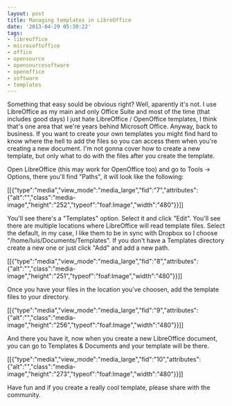 ```yaml
---
layout: post
title: Managing templates in LibreOffice
date: '2013-04-29 05:30:22'
tags:
- libreoffice
- microsoftoffice
- office
- opensource
- opensourcesoftware
- openoffice
- software
- templates
---
```


<p>Something that easy sould be obvious right? Well, aparently it's not. I use LibreOffice as my main and only Office Suite and most of the time (that includes good days) I just hate LibreOffice / OpenOffice templates, I think that's one area that we're years behind Microsoft Office. Anyway, back to business. If you want to create your own templates you might find hard to know where the hell to add the files so you can access them when you're creating a new document. I'm not gonna cover how to create a new template, but only what to do with the files after you create the template.</p><p>Open LibreOffice (this may work for OpenOffice too) and go to Tools -&gt; Options, there you'll find "Paths", it will look like the following:</p><p>[[{"type":"media","view_mode":"media_large","fid":"7","attributes":{"alt":"","class":"media-image","height":"252","typeof":"foaf:Image","width":"480"}}]]</p><p>You'll see there's a "Templates" option. Select it and click "Edit". You'll see there are multiple locations where LibreOffice will read template files. Select the default, in my case, I like them to be in sync with Dropbox so I choose "/home/luis/Documents/Templates". If you don't have a Templates directory create a new one or just click "Add" and add a new path.</p><p>[[{"type":"media","view_mode":"media_large","fid":"8","attributes":{"alt":"","class":"media-image","height":"251","typeof":"foaf:Image","width":"480"}}]]</p><p>Once you have your files in the location you've choosen, add the template files to your directory.</p><p>[[{"type":"media","view_mode":"media_large","fid":"9","attributes":{"alt":"","class":"media-image","height":"256","typeof":"foaf:Image","width":"480"}}]]</p><p>And there you have it, now when you create a new LibreOffice document, you can go to Templates &amp; Documents and your template will be there.</p><p>[[{"type":"media","view_mode":"media_large","fid":"10","attributes":{"alt":"","class":"media-image","height":"273","typeof":"foaf:Image","width":"480"}}]]</p><p>Have fun and if you create a really cool template, please share with the community.</p>